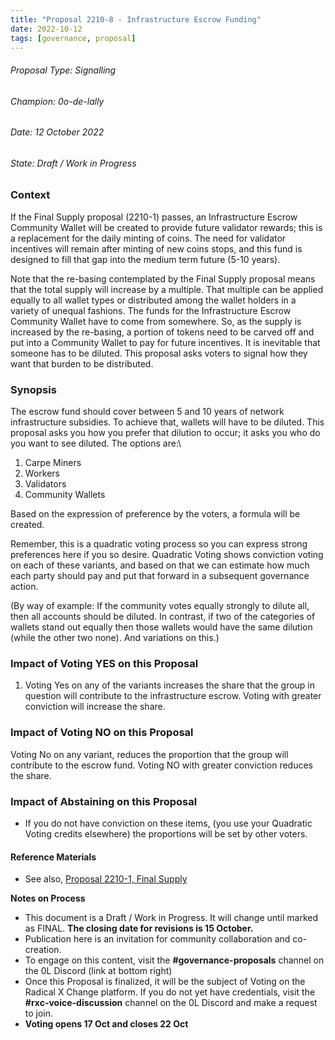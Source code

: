 ```yaml
---
title: "Proposal 2210-8 - Infrastructure Escrow Funding"
date: 2022-10-12
tags: [governance, proposal]
---
```

<!-- truncate -->

###### Proposal Type: Signalling




###### Champion: 0o-de-lally




###### Date: 12 October 2022




###### State: Draft / Work in Progress




### **Context**




If the Final Supply proposal (2210-1\) passes, an Infrastructure Escrow Community Wallet will be created to provide future validator rewards; this is a replacement for the daily minting of coins. The need for validator incentives will remain after minting of new coins stops, and this fund is designed to fill that gap into the medium term future (5-10 years). 




Note that the re-basing contemplated by the Final Supply proposal means that the total supply will increase by a multiple. That multiple can be applied equally to all wallet types or distributed among the wallet holders in a variety of unequal fashions. The funds for the Infrastructure Escrow Community Wallet have to come from somewhere. So, as the supply is increased by the re-basing, a portion of tokens need to be carved off and put into a Community Wallet to pay for future incentives. It is inevitable that someone has to be diluted. This proposal asks voters to signal how they want that burden to be distributed.




### **Synopsis**




The escrow fund should cover between 5 and 10 years of network infrastructure subsidies. To achieve that, wallets will have to be diluted. This proposal asks you how you prefer that dilution to occur; it asks you who do you want to see diluted. The options are:\\




1. Carpe Miners
2. Workers
3. Validators
4. Community Wallets




Based on the expression of preference by the voters, a formula will be created. 




Remember, this is a quadratic voting process so you can express strong preferences here if you so desire. Quadratic Voting shows conviction voting on each of these variants, and based on that we can estimate how much each party should pay and put that forward in a subsequent governance action. 




(By way of example: If the community votes equally strongly to dilute all, then all accounts should be diluted. In contrast, if two of the categories of wallets stand out equally then those wallets would have the same dilution (while the other two none). And variations on this.)




### **Impact of Voting YES on this Proposal**




1. Voting Yes on any of the variants increases the share that the group in question will contribute to the infrastructure escrow. Voting with greater conviction will increase the share.




### **Impact of Voting NO on this Proposal**




Voting No on any variant, reduces the proportion that the group will contribute to the escrow fund. Voting NO with greater conviction reduces the share.




### **Impact of Abstaining on this Proposal**




* If you do not have conviction on these items, (you use your Quadratic Voting credits elsewhere) the proportions will be set by other voters.




#### **Reference Materials**




* See also, [Proposal 2210-1, Final Supply](http://openlibra.blog/2022/10/11/proposal-2210-1-final-supply/)




**Notes on Process**




* This document is a Draft / Work in Progress. It will change until marked as FINAL. **The closing date for revisions is 15 October.**
* Publication here is an invitation for community collaboration and co-creation.
* To engage on this content, visit the **\#governance-proposals** channel on the 0L Discord (link at bottom right)
* Once this Proposal is finalized, it will be the subject of Voting on the Radical X Change platform. If you do not yet have credentials, visit the **\#rxc-voice-discussion** channel on the 0L Discord and make a request to join.
* **Voting opens 17 Oct and closes 22 Oct**
